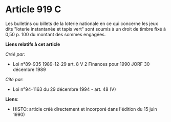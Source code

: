 # Article 919 C

Les bulletins ou billets de la loterie nationale en ce qui concerne les jeux dits "loterie instantanée et tapis vert" sont
soumis à un droit de timbre fixé à 0,50 p. 100 du montant des sommes engagées.

**Liens relatifs à cet article**

_Créé par_:

  - Loi n°89-935 1989-12-29 art. 8 V 2 Finances pour 1990 JORF 30 décembre 1989

_Cité par_:

  - Loi n°94-1163 du 29 décembre 1994 - art. 48 (V)

**Liens**:

  - HISTO: article créé directement et incorporé dans l'édition du 15 juin 1990)
